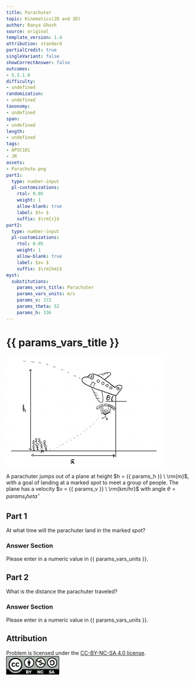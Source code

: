 ```yaml
---
title: Parachuter
topic: Kinematics(2D and 3D)
author: Ranya Ghosh
source: original
template_version: 1.4
attribution: standard
partialCredit: true
singleVariant: false
showCorrectAnswer: false
outcomes:
- 5.5.1.0
difficulty:
- undefined
randomization:
- undefined
taxonomy:
- undefined
span:
- undefined
length:
- undefined
tags:
- APSC181
- JR
assets:
- Parachute.png
part1:
  type: number-input
  pl-customizations:
    rtol: 0.05
    weight: 1
    allow-blank: true
    label: $t= $
    suffix: $\rm{s}$
part2:
  type: number-input
  pl-customizations:
    rtol: 0.05
    weight: 1
    allow-blank: true
    label: $x= $
    suffix: $\rm{km}$
myst:
  substitutions:
    params_vars_title: Parachuter
    params_vars_units: m/s
    params_v: 372
    params_theta: 52
    params_h: 336
---
```

# {{ params_vars_title }}
<img src="Parachute.png" width=85%>

A parachuter jumps out of a plane at height $h = {{ params_h }} \ \rm{m}$, with a goal of landing at a marked spot to meet a group of people.  The plane has a velocity $v = {{ params_v }} \ \rm{km/hr}$ with angle $\theta = {{ params_theta }}^{\circ}$

## Part 1

At what time will the parachuter land in the marked spot?

### Answer Section

Please enter in a numeric value in {{ params_vars_units }}.

## Part 2

What is the distance the parachuter traveled?

### Answer Section

Please enter in a numeric value in {{ params_vars_units }}.

## Attribution

Problem is licensed under the [CC-BY-NC-SA 4.0 license](https://creativecommons.org/licenses/by-nc-sa/4.0/).<br> ![The Creative Commons 4.0 license requiring attribution-BY, non-commercial-NC, and share-alike-SA license.](https://raw.githubusercontent.com/firasm/bits/master/by-nc-sa.png)